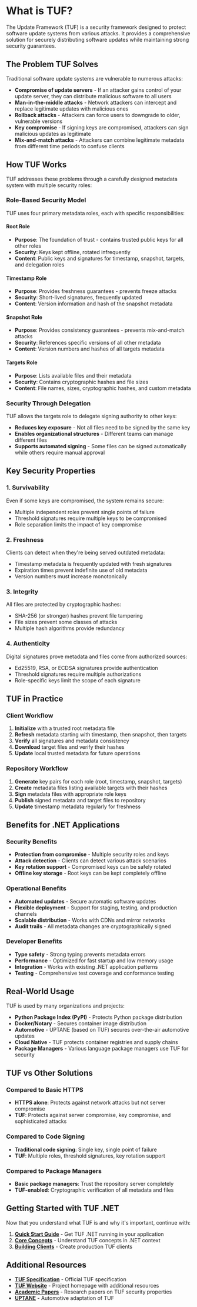 # What is TUF?

The Update Framework (TUF) is a security framework designed to protect software update systems from various attacks. It provides a comprehensive solution for securely distributing software updates while maintaining strong security guarantees.

## The Problem TUF Solves

Traditional software update systems are vulnerable to numerous attacks:

- **Compromise of update servers** - If an attacker gains control of your update server, they can distribute malicious software to all users
- **Man-in-the-middle attacks** - Network attackers can intercept and replace legitimate updates with malicious ones
- **Rollback attacks** - Attackers can force users to downgrade to older, vulnerable versions
- **Key compromise** - If signing keys are compromised, attackers can sign malicious updates as legitimate
- **Mix-and-match attacks** - Attackers can combine legitimate metadata from different time periods to confuse clients

## How TUF Works

TUF addresses these problems through a carefully designed metadata system with multiple security roles:

### Role-Based Security Model

TUF uses four primary metadata roles, each with specific responsibilities:

#### Root Role
- **Purpose**: The foundation of trust - contains trusted public keys for all other roles
- **Security**: Keys kept offline, rotated infrequently
- **Content**: Public keys and signatures for timestamp, snapshot, targets, and delegation roles

#### Timestamp Role  
- **Purpose**: Provides freshness guarantees - prevents freeze attacks
- **Security**: Short-lived signatures, frequently updated
- **Content**: Version information and hash of the snapshot metadata

#### Snapshot Role
- **Purpose**: Provides consistency guarantees - prevents mix-and-match attacks  
- **Security**: References specific versions of all other metadata
- **Content**: Version numbers and hashes of all targets metadata

#### Targets Role
- **Purpose**: Lists available files and their metadata
- **Security**: Contains cryptographic hashes and file sizes
- **Content**: File names, sizes, cryptographic hashes, and custom metadata

### Security Through Delegation

TUF allows the targets role to delegate signing authority to other keys:

- **Reduces key exposure** - Not all files need to be signed by the same key
- **Enables organizational structures** - Different teams can manage different files
- **Supports automated signing** - Some files can be signed automatically while others require manual approval

## Key Security Properties

### 1. Survivability
Even if some keys are compromised, the system remains secure:
- Multiple independent roles prevent single points of failure
- Threshold signatures require multiple keys to be compromised
- Role separation limits the impact of key compromise

### 2. Freshness
Clients can detect when they're being served outdated metadata:
- Timestamp metadata is frequently updated with fresh signatures
- Expiration times prevent indefinite use of old metadata
- Version numbers must increase monotonically

### 3. Integrity
All files are protected by cryptographic hashes:
- SHA-256 (or stronger) hashes prevent file tampering
- File sizes prevent some classes of attacks
- Multiple hash algorithms provide redundancy

### 4. Authenticity
Digital signatures prove metadata and files come from authorized sources:
- Ed25519, RSA, or ECDSA signatures provide authentication
- Threshold signatures require multiple authorizations
- Role-specific keys limit the scope of each signature

## TUF in Practice

### Client Workflow
1. **Initialize** with a trusted root metadata file
2. **Refresh** metadata starting with timestamp, then snapshot, then targets
3. **Verify** all signatures and metadata consistency
4. **Download** target files and verify their hashes
5. **Update** local trusted metadata for future operations

### Repository Workflow
1. **Generate** key pairs for each role (root, timestamp, snapshot, targets)
2. **Create** metadata files listing available targets with their hashes
3. **Sign** metadata files with appropriate role keys
4. **Publish** signed metadata and target files to repository
5. **Update** timestamp metadata regularly for freshness

## Benefits for .NET Applications

### Security Benefits
- **Protection from compromise** - Multiple security roles and keys
- **Attack detection** - Clients can detect various attack scenarios
- **Key rotation support** - Compromised keys can be safely rotated
- **Offline key storage** - Root keys can be kept completely offline

### Operational Benefits
- **Automated updates** - Secure automatic software updates
- **Flexible deployment** - Support for staging, testing, and production channels
- **Scalable distribution** - Works with CDNs and mirror networks
- **Audit trails** - All metadata changes are cryptographically signed

### Developer Benefits
- **Type safety** - Strong typing prevents metadata errors
- **Performance** - Optimized for fast startup and low memory usage
- **Integration** - Works with existing .NET application patterns
- **Testing** - Comprehensive test coverage and conformance testing

## Real-World Usage

TUF is used by many organizations and projects:

- **Python Package Index (PyPI)** - Protects Python package distribution
- **Docker/Notary** - Secures container image distribution  
- **Automotive** - UPTANE (based on TUF) secures over-the-air automotive updates
- **Cloud Native** - TUF protects container registries and supply chains
- **Package Managers** - Various language package managers use TUF for security

## TUF vs Other Solutions

### Compared to Basic HTTPS
- **HTTPS alone**: Protects against network attacks but not server compromise
- **TUF**: Protects against server compromise, key compromise, and sophisticated attacks

### Compared to Code Signing
- **Traditional code signing**: Single key, single point of failure
- **TUF**: Multiple roles, threshold signatures, key rotation support

### Compared to Package Managers
- **Basic package managers**: Trust the repository server completely
- **TUF-enabled**: Cryptographic verification of all metadata and files

## Getting Started with TUF .NET

Now that you understand what TUF is and why it's important, continue with:

1. **[Quick Start Guide](./quick-start.md)** - Get TUF .NET running in your application
2. **[Core Concepts](./core-concepts.md)** - Understand TUF concepts in .NET context
3. **[Building Clients](./building-clients.md)** - Create production TUF clients

## Additional Resources

- **[TUF Specification](https://theupdateframework.github.io/specification/latest/)** - Official TUF specification
- **[TUF Website](https://theupdateframework.io/)** - Project homepage with additional resources
- **[Academic Papers](https://theupdateframework.io/papers/)** - Research papers on TUF security properties
- **[UPTANE](https://uptane.github.io/)** - Automotive adaptation of TUF